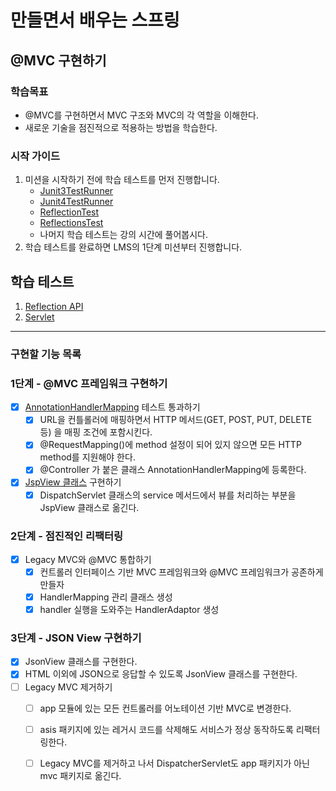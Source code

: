 # 만들면서 배우는 스프링

## @MVC 구현하기

### 학습목표
- @MVC를 구현하면서 MVC 구조와 MVC의 각 역할을 이해한다.
- 새로운 기술을 점진적으로 적용하는 방법을 학습한다.

### 시작 가이드
1. 미션을 시작하기 전에 학습 테스트를 먼저 진행합니다.
    - [Junit3TestRunner](study/src/test/java/reflection/Junit3TestRunner.java)
    - [Junit4TestRunner](study/src/test/java/reflection/Junit4TestRunner.java)
    - [ReflectionTest](study/src/test/java/reflection/ReflectionTest.java)
    - [ReflectionsTest](study/src/test/java/reflection/ReflectionsTest.java)
    - 나머지 학습 테스트는 강의 시간에 풀어봅시다.
2. 학습 테스트를 완료하면 LMS의 1단계 미션부터 진행합니다.

## 학습 테스트
1. [Reflection API](study/src/test/java/reflection)
2. [Servlet](study/src/test/java/servlet)


---

### 구현할 기능 목록
### 1단계 - @MVC 프레임워크 구현하기

- [x] [AnnotationHandlerMapping](mvc/src/test/java/com/interface21/webmvc/servlet/mvc/tobe/AnnotationHandlerMappingTest.java) 테스트 통과하기
  - [x] URL을 컨틀롤러에 매핑하면서 HTTP 메서드(GET, POST, PUT, DELETE 등) 을 매핑 조건에 포함시킨다. 
  - [x] @RequestMapping()에 method 설정이 되어 있지 않으면 모든 HTTP method를 지원해야 한다. 
  - [x] @Controller 가 붙은 클래스 AnnotationHandlerMapping에 등록한다. 
- [x] [JspView 클래스](mvc/src/main/java/com/interface21/webmvc/servlet/view/JspView.java) 구현하기
  - [x] DispatchServlet 클래스의 service 메서드에서 뷰를 처리하는 부분을 JspView 클래스로 옮긴다.

### 2단계 - 점진적인 리팩터링
- [x] Legacy MVC와 @MVC 통합하기
  - [x] 컨트롤러 인터페이스 기반 MVC 프레임워크와 @MVC 프레임워크가 공존하게 만들자
  - [x] HandlerMapping 관리 클래스 생성
  - [x] handler 실행을 도와주는 HandlerAdaptor 생성

### 3단계 - JSON View 구현하기
- [x]  JsonView 클래스를 구현한다.
  - [x] HTML 이외에 JSON으로 응답할 수 있도록 JsonView 클래스를 구현한다.
- [ ] Legacy MVC 제거하기
  - [ ] app 모듈에 있는 모든 컨트롤러를 어노테이션 기반 MVC로 변경한다.
  - [ ] asis 패키지에 있는 레거시 코드를 삭제해도 서비스가 정상 동작하도록 리팩터링한다.
  - [ ] Legacy MVC를 제거하고 나서 DispatcherServlet도 app 패키지가 아닌 mvc 패키지로 옮긴다.

